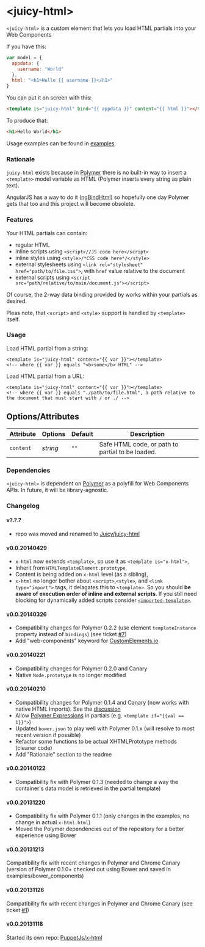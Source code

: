 &lt;juicy-html&gt;
==============

`<juicy-html>` is a custom element that lets you load HTML partials into your Web Components

If you have this:

```javascript
var model = {
  appdata: {
    username: "World"
  },
  html: "<h1>Hello {{ username }}</h1>"
}
```

You can put it on screen with this:

```html
<template is="juicy-html" bind="{{ appdata }}" content="{{ html }}"></template>
```

To produce that:

```html
<h1>Hello World</h1>
```

Usage examples can be found in [examples](http://juicy.github.io/juicy-html/examples/index.html).

### Rationale

`juicy-html` exists because in [Polymer](http://www.polymer-project.org/) there is no built-in way to insert a `<template>` model variable as HTML (Polymer inserts every string as plain text).

AngularJS has a way to do it ([ngBindHtml](http://docs.angularjs.org/api/ng.directive:ngBindHtml)) so hopefully one day Polymer gets that too and this project will become obsolete.

### Features

Your HTML partials can contain:
 - regular HTML
 - inline scripts using `<script>//JS code here</script>`
 - inline styles using `<style>/*CSS code here*/</style>`
 - external stylesheets using `<link rel="stylesheet" href="path/to/file.css">`, with `href` value relative to the document
 - external scripts using `<script src="path/relative/to/main/document.js"></script>`

Of course, the 2-way data binding provided by works within your partials as desired.

Pleas note, that `<script>` and `<style>` support is handled by `<template>` itself.

### Usage

Load HTML partial from a string:

```
<template is="juicy-html" content="{{ var }}"></template>
<!-- where {{ var }} equals "<b>some</b> HTML" -->
```

Load HTML partial from a URL:

```
<template is="juicy-html" content="{{ var }}"></template>
<!-- where {{ var }} equals "./path/to/file.html", a path relative to the document that must start with / or ./ -->
```

## Options/Attributes

Attribute    | Options       | Default          | Description
---          | ---           | ---              | ---
`content`    | *string*		 | `""`				| Safe HTML code, or path to partial to be loaded.


### Dependencies

`<juicy-html>` is dependent on [Polymer](http://www.polymer-project.org/) as a polyfill for Web Components APIs. In
future, it will be library-agnostic.

### Changelog

#### v?.?.?

- repo was moved and renamed to [Juicy/juicy-html](//github.com/Juicy/juicy-html)

#### v0.0.20140429

- `x-html` now extends `<template>`, so use it as `<template is="x-html">`,
- Inherit from `HTMLTemplateElement.prototype`,
- Content is being added on `x-html` level (as a sibling),
- `x-html` no longer bother about `<script>`,`<style>`, and `<link type="import">` tags, it delagates this to `<template>`. So you should **be aware of execution order of inline and external scripts**.
If you still need blocking for dynamically added scripts consider [`<imported-template>`](https://github.com/PuppetJs/imported-template).

#### v0.0.20140326

- Compatibility changes for Polymer 0.2.2 (use element `templateInstance` property instead of `bindings`) (see ticket [#7](https://github.com/PuppetJs/x-html/issues/7))
- Add "web-components" keyword for [CustomElements.io](http://customelements.io/)

#### v0.0.20140221

- Compatibility changes for Polymer 0.2.0 and Canary
- Native `Node.prototype` is no longer modified

#### v0.0.20140210

- Compatibility changes for Polymer 0.1.4 and Canary (now works with native HTML Imports). See the [discussion](https://groups.google.com/d/topic/polymer-dev/pn1mhqLugVU/discussion)
- Allow [Polymer Expressions](http://www.polymer-project.org/docs/polymer/expressions.html) in partials (e.g. `<template if="{{val == 1}}">`)
- Updated `bower.json` to play well with Polymer 0.1.x (will resolve to most recent version if possible)
- Refactor some functions to be actual XHTMLPrototype methods (cleaner code)
- Add "Rationale" section to the readme

#### v0.0.20140122

- Compatibility fix with Polymer 0.1.3 (needed to change a way the container's data model is retrieved in the partial template)

#### v0.0.20131220

- Compatibility fix with Polymer 0.1.1 (only changes in the examples, no change in actual `x-html.html`)
- Moved the Polymer dependencies out of the repository for a better experience using Bower

#### v0.0.20131213

Compatibility fix with recent changes in Polymer and Chrome Canary (version of Polymer 0.1.0+ checked out using Bower and saved in examples/bower_components)

#### v0.0.20131126

Compatibility fix with recent changes in Polymer and Chrome Canary (see ticket [#1](https://github.com/PuppetJs/x-html/issues/1))

#### v0.0.20131118

Started its own repo: [PuppetJs/x-html](https://github.com/PuppetJs/x-html)
